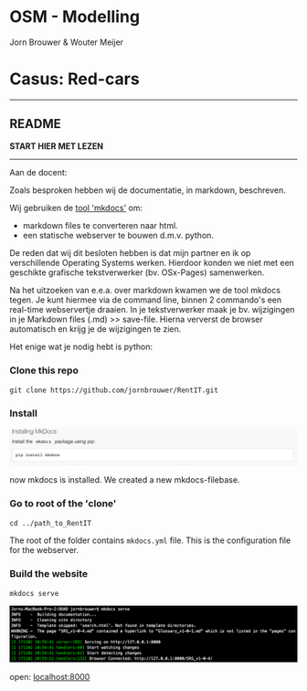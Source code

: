 # OSM - Modelling
Jorn Brouwer & Wouter Meijer
# Casus: Red-cars
---

## README


**START HIER MET LEZEN**

---

Aan de docent:



Zoals besproken hebben wij de documentatie, in markdown, beschreven.

Wij gebruiken de [tool 'mkdocs'](http://www.mkdocs.org/#installation) om:
  - markdown files te converteren naar html.
  - een statische webserver te bouwen d.m.v. python.

De reden dat wij dit besloten hebben is dat mijn partner en ik op verschillende Operating Systems werken. Hierdoor konden we niet met een geschikte grafische tekstverwerker (bv. OSx-Pages) samenwerken.



Na het uitzoeken van e.e.a. over markdown kwamen we de tool mkdocs tegen. Je kunt hiermee via de command line, binnen 2 commando's een real-time webservertje draaien. In je tekstverwerker maak je bv. wijzigingen in je Markdown files (.md) >> save-file. Hierna ververst de browser automatisch en krijg je de wijzigingen te zien.

Het enige wat je nodig hebt is python:


### Clone this repo

```
git clone https://github.com/jornbrouwer/RentIT.git

```

### Install

![1. ](assets/markdown-img-paste-20171102212619818.png)

now mkdocs is installed. We created a new mkdocs-filebase.

### Go to root of the 'clone'

```
cd ../path_to_RentIT

```

The root of the folder contains ```mkdocs.yml``` file. This is the configuration file for the webserver.

### Build the website

```
mkdocs serve
```

![](assets/markdown-img-paste-20171102231815929.png)

open: [localhost:8000](127.0.0.1:8000)
